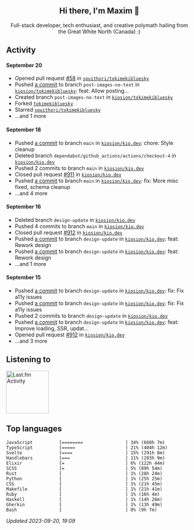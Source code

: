 <!-- deno-fmt-ignore-file -->
<div align="center">
  <h2>Hi there, I'm Maxim 👋</h2>
  <p>Full-stack developer, tech enthusiast, and creative polymath hailing from the Great White North (Canada) :)</p>
</div>


## Activity


#### September 20
* Opened pull request [#58](https://github.com/spuithori/tokimekibluesky/pull/58) in [`spuithori/tokimekibluesky`](https://github.com/spuithori/tokimekibluesky)
* Pushed [a commit](https://github.com/kiosion/tokimekibluesky/commit/c7a4947d25750e23b0b9a17c9e290eed38d10ac5) to branch `post-images-no-text` in [`kiosion/tokimekibluesky`](https://github.com/kiosion/tokimekibluesky): feat: Allow posting...
* Created branch `post-images-no-text` in [`kiosion/tokimekibluesky`](https://github.com/kiosion/tokimekibluesky)
* Forked [`tokimekibluesky`](https://github.com/kiosion/tokimekibluesky)
* Starred [`spuithori/tokimekibluesky`](https://github.com/spuithori/tokimekibluesky)
* ...and 1 more

#### September 18
* Pushed [a commit](https://github.com/kiosion/kio.dev/commit/64ab640dc6a274df67af3df5d9263ccd71559c28) to branch `main` in [`kiosion/kio.dev`](https://github.com/kiosion/kio.dev): chore: Style cleanup
* Deleted branch `dependabot/github_actions/actions/checkout-4` in [`kiosion/kio.dev`](https://github.com/kiosion/kio.dev)
* Pushed 2 commits to branch `main` in [`kiosion/kio.dev`](https://github.com/kiosion/kio.dev)
* Closed pull request [#911](https://github.com/kiosion/kio.dev/pull/911) in [`kiosion/kio.dev`](https://github.com/kiosion/kio.dev)
* Pushed [a commit](https://github.com/kiosion/kio.dev/commit/0cf34bd1cf1226cd9969359c091290cd4b41e788) to branch `main` in [`kiosion/kio.dev`](https://github.com/kiosion/kio.dev): fix: More misc fixed, schema cleanup
* ...and 4 more

#### September 16
* Deleted branch `design-update` in [`kiosion/kio.dev`](https://github.com/kiosion/kio.dev)
* Pushed 4 commits to branch `main` in [`kiosion/kio.dev`](https://github.com/kiosion/kio.dev)
* Closed pull request [#912](https://github.com/kiosion/kio.dev/pull/912) in [`kiosion/kio.dev`](https://github.com/kiosion/kio.dev)
* Pushed [a commit](https://github.com/kiosion/kio.dev/commit/ed9416e8d29dca5200d8b4d1a15a71e15489576c) to branch `design-update` in [`kiosion/kio.dev`](https://github.com/kiosion/kio.dev): feat: Rework design
* Pushed [a commit](https://github.com/kiosion/kio.dev/commit/30b9810db865ba2e64ebc7029003cd80f97f51b3) to branch `design-update` in [`kiosion/kio.dev`](https://github.com/kiosion/kio.dev): feat: Rework design
* ...and 1 more

#### September 15
* Pushed [a commit](https://github.com/kiosion/kio.dev/commit/5f1319a384813d5a46b52bc12f8606c96e6a074e) to branch `design-update` in [`kiosion/kio.dev`](https://github.com/kiosion/kio.dev): fix: Fix a11y issues
* Pushed [a commit](https://github.com/kiosion/kio.dev/commit/c1025bcae35cb07de584c65376fdd6243249267e) to branch `design-update` in [`kiosion/kio.dev`](https://github.com/kiosion/kio.dev): fix: Fix a11y issues
* Pushed 2 commits to branch `design-update` in [`kiosion/kio.dev`](https://github.com/kiosion/kio.dev)
* Pushed [a commit](https://github.com/kiosion/kio.dev/commit/f29333c317026d2530caeb3a0bfa6b60b67945b0) to branch `design-update` in [`kiosion/kio.dev`](https://github.com/kiosion/kio.dev): feat: Improve loading, SSR, updat...
* Opened pull request [#912](https://github.com/kiosion/kio.dev/pull/912) in [`kiosion/kio.dev`](https://github.com/kiosion/kio.dev)
* ...and 3 more


## Listening to

<a href="https://github.com/kiosion/toru"><picture>
  <source media="(prefers-color-scheme: dark)" srcset="https://toru.kio.dev/api/v1/kiosion?blur&border_width=0&theme=nord">
  <source media="(prefers-color-scheme: light)" srcset="https://toru.kio.dev/api/v1/kiosion?blur&border_width=0&theme=light">
  <img alt="Last.fm Activity" src="https://toru.kio.dev/api/v1/kiosion?blur&border_width=0" height="115" />
</picture></a>


## Top languages

```
JavaScript          [========                ] 34% (660h 7m)
TypeScript          [=====                   ] 21% (404h 12m)
Svelte              [====                    ] 15% (291h 8m)
Handlebars          [===                     ] 11% (203h 9m)
Elixir              [=                       ] 6% (122h 44m)
SCSS                [=                       ] 5% (89h 54m)
Rust                [                        ] 1% (28h 24m)
Python              [                        ] 1% (25h 25m)
CSS                 [                        ] 1% (21h 45m)
Makefile            [                        ] 1% (21h 41m)
Ruby                [                        ] 1% (16h 4m)
Haskell             [                        ] 1% (14h 26m)
Gherkin             [                        ] 1% (13h 49m)
Bash                [                        ] 0% (9h 7m)
```

_Updated 2023-09-20, 19:09_
